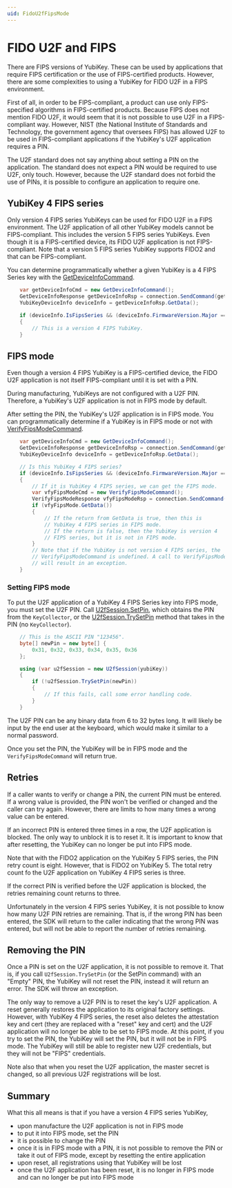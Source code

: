 ```yaml
---
uid: FidoU2fFipsMode
---
```


<!-- Copyright 2021 Yubico AB

Licensed under the Apache License, Version 2.0 (the "License");
you may not use this file except in compliance with the License.
You may obtain a copy of the License at

    http://www.apache.org/licenses/LICENSE-2.0

Unless required by applicable law or agreed to in writing, software
distributed under the License is distributed on an "AS IS" BASIS,
WITHOUT WARRANTIES OR CONDITIONS OF ANY KIND, either express or implied.
See the License for the specific language governing permissions and
limitations under the License. -->

# FIDO U2F and FIPS

There are FIPS versions of YubiKey. These can be used by applications that require FIPS
certification or the use of FIPS-certified products. However, there are some complexities
to using a YubiKey for FIDO U2F in a FIPS environment.

First of all, in order to be FIPS-compliant, a product can use only FIPS-specified
algorithms in FIPS-certified products. Because FIPS does not mention FIDO U2F, it would
seem that it is not possible to use U2F in a FIPS-compliant way. However, NIST (the
National Institute of Standards and Technology, the government agency that oversees FIPS)
has allowed U2F to be used in FIPS-compliant applications if the YubiKey's U2F application
requires a PIN.

The U2F standard does not say anything about setting a PIN on the application. The
standard does not expect a PIN would be required to use U2F, only touch. However, because
the U2F standard does not forbid the use of PINs, it is possible to configure an
application to require one.

## YubiKey 4 FIPS series

Only version 4 FIPS series YubiKeys can be used for FIDO U2F in a FIPS environment. The
U2F application of all other YubiKey models cannot be FIPS-compliant. This includes the
version 5 FIPS series YubiKeys. Even though it is a FIPS-certified device, its FIDO U2F
application is not FIPS-compliant. Note that a version 5 FIPS series YubiKey supports
FIDO2 and that can be FIPS-compliant.

You can determine programmatically whether a given YubiKey is a 4 FIPS Series key with the
[GetDeviceInfoCommand](u2f-commands.md#get-device-info).

```c#
    var getDeviceInfoCmd = new GetDeviceInfoCommand();
    GetDeviceInfoResponse getDeviceInfoRsp = connection.SendCommand(getDeviceInfoCmd);
    YubiKeyDeviceInfo deviceInfo = getDeviceInfoRsp.GetData();

    if (deviceInfo.IsFipsSeries && (deviceInfo.FirmwareVersion.Major == 4))
    {
        // This is a version 4 FIPS YubiKey.
    }
```

## FIPS mode

Even though a version 4 FIPS YubiKey is a FIPS-certified device, the FIDO U2F application
is not itself FIPS-compliant until it is set with a PIN.

During manufacturing, YubiKeys are not configured with a U2F PIN. Therefore, a YubiKey's
U2F application is not in FIPS mode by default.

After setting the PIN, the YubiKey's U2F application is in FIPS mode. You can
programmatically determine if a YubiKey is in FIPS mode or not with
[VerifyFipsModeCommand](u2f-commands.md#verify-fips-mode).

```c#
    var getDeviceInfoCmd = new GetDeviceInfoCommand();
    GetDeviceInfoResponse getDeviceInfoRsp = connection.SendCommand(getDeviceInfoCmd);
    YubiKeyDeviceInfo deviceInfo = getDeviceInfoRsp.GetData();

    // Is this YubiKey 4 FIPS series? 
    if (deviceInfo.IsFipsSeries && (deviceInfo.FirmwareVersion.Major == 4))
    {
        // If it is YubiKey 4 FIPS series, we can get the FIPS mode.
        var vfyFipsModeCmd = new VerifyFipsModeCommand();
        VerifyFipsModeResponse vfyFipsModeRsp = connection.SendCommand(vfyFipsModeCmd);
        if (vfyFipsMode.GetData())
        {
            // If the return from GetData is true, then this is
            // YubiKey 4 FIPS series in FIPS mode.
            // If the return is false, then the YubiKey is version 4
            // FIPS series, but it is not in FIPS mode.
        }
        // Note that if the YubiKey is not version 4 FIPS series, the
        // VerifyFipsModeCommand is undefined. A call to VerifyFipsModeResponse.GetData
        // will result in an exception. 
    }
```

### Setting FIPS mode

To put the U2F application of a YubiKey 4 FIPS Series key into FIPS mode, you must set the
U2F PIN. Call [U2fSession.SetPin](xref:Yubico.YubiKey.U2f.U2fSession.SetPin%2a), which
obtains the PIN from the `KeyCollector`, or the
[U2fSession.TrySetPin](xref:Yubico.YubiKey.U2f.U2fSession.TrySetPin%2a) method that takes
in the PIN (no `KeyCollector`).

```c#
    // This is the ASCII PIN "123456".
    byte[] newPin = new byte[] {
        0x31, 0x32, 0x33, 0x34, 0x35, 0x36
    };

    using (var u2fSession = new U2fSession(yubiKey))
    {
        if (!u2fSession.TrySetPin(newPin))
        {
            // If this fails, call some error handling code.
        }
    }
```

The U2F PIN can be any binary data from 6 to 32 bytes long. It will likely be input by the
end user at the keyboard, which would make it similar to a normal password.

Once you set the PIN, the YubiKey will be in FIPS mode and the `VerifyFipsModeCommand`
will return true.

## Retries

If a caller wants to verify or change a PIN, the current PIN must be entered. If a wrong
value is provided, the PIN won't be verified or changed and the caller can try again.
However, there are limits to how many times a wrong value can be entered.

If an incorrect PIN is entered three times in a row, the U2F application is blocked. The
only way to unblock it is to reset it. It is important to know that after resetting, the
YubiKey can no longer be put into FIPS mode.

Note that with the FIDO2 application on the YubiKey 5 FIPS series, the PIN retry count is
eight. However, that is FIDO2 on YubiKey 5. The total retry count fo the U2F application
on YubiKey 4 FIPS series is three.

If the correct PIN is verified before the U2F application is blocked, the retries
remaining count returns to three.

Unfortunately in the version 4 FIPS series YubiKey, it is not possible to know how many
U2F PIN retries are remaining. That is, if the wrong PIN has been entered, the SDK will
return to the caller indicating that the wrong PIN was entered, but will not be able to
report the number of retries remaining.

## Removing the PIN

Once a PIN is set on the U2F application, it is not possible to remove it. That is, if
you call `U2fSession.TrySetPin` (or the SetPin command) with an "Empty" PIN, the YubiKey
will not reset the PIN, instead it will return an error. The SDK will throw an exception.

The only way to remove a U2F PIN is to reset the key's U2F application. A reset generally
restores the application to its original factory settings. However, with YubiKey 4 FIPS
series, the reset also deletes the attestation key and cert (they are replaced with a
"reset" key and cert) and the U2F application will no longer be able to be set to FIPS
mode. At this point, if you try to set the PIN, the YubiKey will set the PIN, but it will
not be in FIPS mode. The YubiKey will still be able to register new U2F credentials, but
they will not be "FIPS" credentials.

Note also that when you reset the U2F application, the master secret is changed, so all
previous U2F registrations will be lost.

## Summary

What this all means is that if you have a version 4 FIPS series YubiKey,

* upon manufacture the U2F application is not in FIPS mode
* to put it into FIPS mode, set the PIN
* it is possible to change the PIN
* once it is in FIPS mode with a PIN, it is not possible to remove the PIN or take it out
  of FIPS mode, except by resetting the entire application
* upon reset, all registrations using that YubiKey will be lost
* once the U2F application has been reset, it is no longer in FIPS mode and can no longer
  be put into FIPS mode
